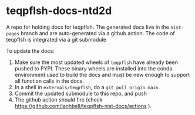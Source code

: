 # teqpflsh-docs-ntd2d

A repo for holding docs for teqpflsh. The generated docs live in the ``nist-pages`` branch and are auto-generated via a github action. The code of teqpflsh is integrated via a git submodule

To update the docs:

1. Make sure the most updated wheels of ``teqpflsh`` have already been pushed to PYPI. These binary wheels are installed into the conda environment used to build the docs and must be new enough to support all function calls in the docs.
2. In a shell in ``externals/teqpflsh``, do a ``git pull origin main``.
3. Commit the updated submodule to this repo, and push
4. The github action should fire (check https://github.com/ianhbell/teqpflsh-nist-docs/actions ).